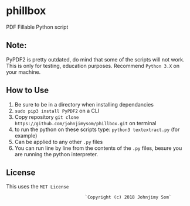 # phillbox
PDF Fillable Python script

## Note:
PyPDF2 is pretty outdated, do mind that some of the scripts will not work. This is only for testing, education purposes. Recommend `Python 3.X` on your machine.

## How to Use

1. Be sure to be in a directory when installing dependancies
2. `sudo pip3 install PyPDF2` on a CLI
3. Copy repository `git clone https://github.com/johnjimysom/phillbox.git` on terminal
4. to run the python on these scripts type: `python3 textextract.py` (for example)
5. Can be applied to any other `.py` files
6. You can run line by line from the contents of the `.py` files, besure you are running the python interpreter.

## License
This uses the `MIT License`


                                  `Copyright (c) 2018 Johnjimy Som`
